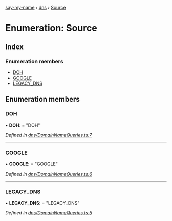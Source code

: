 [say-my-name](../README.md) › [dns](../modules/dns.md) › [Source](dns.source.md)

# Enumeration: Source

## Index

### Enumeration members

* [DOH](dns.source.md#doh)
* [GOOGLE](dns.source.md#google)
* [LEGACY_DNS](dns.source.md#legacy_dns)

## Enumeration members

###  DOH

• **DOH**: = "DOH"

*Defined in [dns/DomainNameQueries.ts:7](https://github.com/matthewjosephtaylor/say-my-name/blob/3dc1c34/src/js/dns/DomainNameQueries.ts#L7)*

___

###  GOOGLE

• **GOOGLE**: = "GOOGLE"

*Defined in [dns/DomainNameQueries.ts:6](https://github.com/matthewjosephtaylor/say-my-name/blob/3dc1c34/src/js/dns/DomainNameQueries.ts#L6)*

___

###  LEGACY_DNS

• **LEGACY_DNS**: = "LEGACY_DNS"

*Defined in [dns/DomainNameQueries.ts:5](https://github.com/matthewjosephtaylor/say-my-name/blob/3dc1c34/src/js/dns/DomainNameQueries.ts#L5)*
